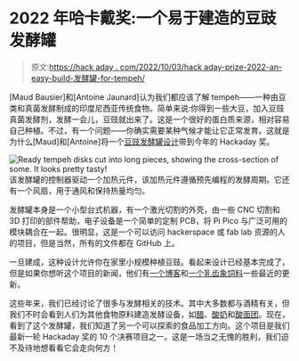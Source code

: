 # 2022 年哈卡戴奖:一个易于建造的豆豉发酵罐

> 原文:[https://hack aday . com/2022/10/03/hack aday-prize-2022-an-easy-build-发酵罐-for-tempeh/](https://hackaday.com/2022/10/03/hackaday-prize-2022-an-easy-to-build-fermenter-for-tempeh/)

[Maud Bausier]和[Antoine Jaunard]认为我们都应该了解 tempeh——一种由豆类和真菌发酵制成的印度尼西亚传统食物。简单来说:你得到一些大豆，加入豆豉真菌发酵剂，发酵一会儿，豆豉就出来了。这是一个很好的蛋白质来源，相对容易自己种植。不过，有一个问题——你确实需要某种气候才能让它正常发育。这就是为什么[Maud]和[Antoine]将一个[豆豉发酵罐设计](https://hackaday.io/project/186650-an-open-source-fermenter)带到今年的 Hackaday 奖。

![Ready tempeh disks cut into long pieces, showing the cross-section of some. It looks pretty tasty!](../Images/14ecf861abe5c21dc267e4e554673b70.png)该发酵罐的控制器驱动一个加热元件，该加热元件遵循预先编程的发酵周期。它还有一个风扇，用于通风和保持热量均匀。

发酵罐本身是一个小型台式机器，有一个激光切割的外壳，由一些 CNC 切割和 3D 打印的部件帮助，电子设备是一个简单的定制 PCB，将 Pi Pico 与广泛可用的模块耦合在一起。很明显，这是一个可以访问 hackerspace 或 fab lab 资源的人的项目，但是当然，所有的文件都在 GitHub 上。

一旦建成，这种设计允许你在家里小规模种植豆豉。看起来设计已经基本完成了，但是如果你想听这个项目的新闻，他们有[一个博客](https://domingoclub.com/journal)和[一个乳齿象饲料](https://sunbeam.city/@domingoclub)一些最近的更新。

这些年来，我们已经讨论了很多与发酵相关的技术。其中大多数都与酒精有关，但我们不时会看到人们为其他食物原料建造发酵设备，如[醋](https://hackaday.com/2022/08/26/make-your-own-vinegar/)、[酸奶](https://hackaday.com/2020/09/26/fermenting-yogurt-with-the-help-of-hardware/)和[酸面团](https://hackaday.com/2020/01/08/engineering-your-way-to-better-sourdough-and-other-fermented-goods/)。现在，看到了这个发酵罐，我们知道了另一个可以探索的食品加工方向。这个项目是我们最新一轮 Hackaday 奖的 10 个决赛项目之一。这是一场当之无愧的胜利，我们迫不及待地想看看它会走向何方！